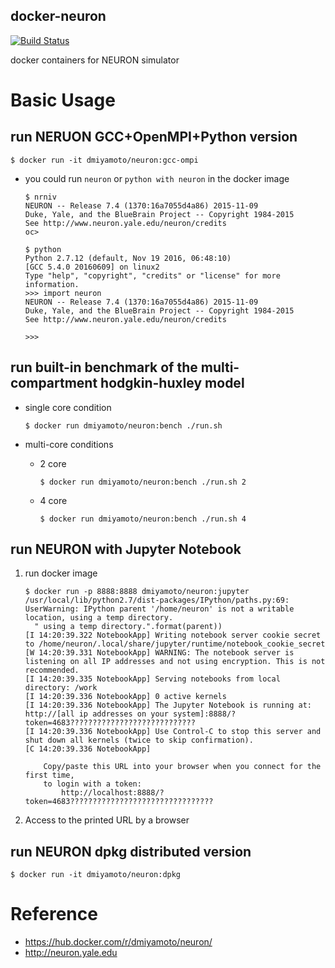 docker-neuron
---

[![Build Status](https://travis-ci.org/DaisukeMiyamoto/docker-neuron.svg?branch=master)](https://travis-ci.org/DaisukeMiyamoto/docker-neuron)

docker containers for NEURON simulator

# Basic Usage

## run NERUON GCC+OpenMPI+Python version

```
$ docker run -it dmiyamoto/neuron:gcc-ompi
```


- you could run `neuron` or `python with neuron` in the docker image

    ```
    $ nrniv
    NEURON -- Release 7.4 (1370:16a7055d4a86) 2015-11-09
    Duke, Yale, and the BlueBrain Project -- Copyright 1984-2015
    See http://www.neuron.yale.edu/neuron/credits
    oc>
    ```
    
    ```
    $ python
    Python 2.7.12 (default, Nov 19 2016, 06:48:10)
    [GCC 5.4.0 20160609] on linux2
    Type "help", "copyright", "credits" or "license" for more information.
    >>> import neuron
    NEURON -- Release 7.4 (1370:16a7055d4a86) 2015-11-09
    Duke, Yale, and the BlueBrain Project -- Copyright 1984-2015
    See http://www.neuron.yale.edu/neuron/credits
    
    >>>
    ```

## run built-in benchmark of the multi-compartment hodgkin-huxley model

- single core condition

    ```
    $ docker run dmiyamoto/neuron:bench ./run.sh
    ```

- multi-core conditions
  - 2 core

    ```
    $ docker run dmiyamoto/neuron:bench ./run.sh 2
    ```

  - 4 core

    ```
    $ docker run dmiyamoto/neuron:bench ./run.sh 4
    ```


## run NEURON with Jupyter Notebook

1. run docker image

    ```
    $ docker run -p 8888:8888 dmiyamoto/neuron:jupyter
    /usr/local/lib/python2.7/dist-packages/IPython/paths.py:69: UserWarning: IPython parent '/home/neuron' is not a writable location, using a temp directory.
      " using a temp directory.".format(parent))
    [I 14:20:39.322 NotebookApp] Writing notebook server cookie secret to /home/neuron/.local/share/jupyter/runtime/notebook_cookie_secret
    [W 14:20:39.331 NotebookApp] WARNING: The notebook server is listening on all IP addresses and not using encryption. This is not recommended.
    [I 14:20:39.335 NotebookApp] Serving notebooks from local directory: /work
    [I 14:20:39.336 NotebookApp] 0 active kernels 
    [I 14:20:39.336 NotebookApp] The Jupyter Notebook is running at: http://[all ip addresses on your system]:8888/?token=4683????????????????????????????
    [I 14:20:39.336 NotebookApp] Use Control-C to stop this server and shut down all kernels (twice to skip confirmation).
    [C 14:20:39.336 NotebookApp] 
        
        Copy/paste this URL into your browser when you connect for the first time,
        to login with a token:
            http://localhost:8888/?token=4683????????????????????????????????
    ```

2. Access to the printed URL by a browser


## run NEURON dpkg distributed version

```
$ docker run -it dmiyamoto/neuron:dpkg
```



# Reference
- https://hub.docker.com/r/dmiyamoto/neuron/
- http://neuron.yale.edu

